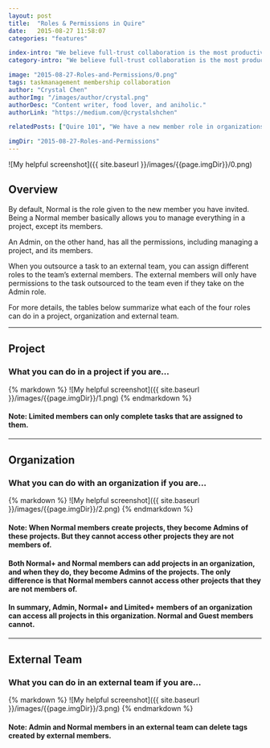```yaml
---
layout: post
title:  "Roles & Permissions in Quire"
date:   2015-08-27 11:58:07
categories: "features"

index-intro: "We believe full-trust collaboration is the most productive. However, for a fine grained control of permissions in your team, you can choose different roles for your members. The four roles are Admin, Normal, Limited, and Guest, each with their own level of permissions."
category-intro: "We believe full-trust collaboration is the most productive. However, for a fine grained control of permissions in your team..."

image: "2015-08-27-Roles-and-Permissions/0.png"
tags: taskmanagement membership collaboration
author: "Crystal Chen"
authorImg: "/images/author/crystal.png"
authorDesc: "Content writer, food lover, and aniholic."
authorLink: "https://medium.com/@crystalshchen"

relatedPosts: ["Quire 101", "We have a new member role in organizations."]

imgDir: "2015-08-27-Roles-and-Permissions"
---
```



![My helpful screenshot]({{ site.baseurl }}/images/{{page.imgDir}}/0.png)

## **Overview**

By default, Normal is the role given to the new member you have invited. Being a Normal member basically allows you to manage everything in a project, except its members.

An Admin, on the other hand, has all the permissions, including managing a project, and its members.

When you outsource a task to an external team, you can assign different roles to the team’s external members. The external members will only have permissions to the task outsourced to the team even if they take on the Admin role.

For more details, the tables below summarize what each of the four roles can do in a project, organization and external team.

---

## **Project**

### What you can do in a project if you are…

<div style="max-width: 877px; max-height: 600px; margin: 0 auto;">
{% markdown %}
![My helpful screenshot]({{ site.baseurl }}/images/{{page.imgDir}}/1.png)
{% endmarkdown %}
</div>

#### Note: Limited members can only complete tasks that are assigned to them.

---

## **Organization**

### What you can do with an organization if you are…

<div style="max-width: 877px; max-height: 231px; margin: 0 auto;">
{% markdown %}
![My helpful screenshot]({{ site.baseurl }}/images/{{page.imgDir}}/2.png)
{% endmarkdown %}
</div>

#### Note: When Normal members create projects, they become Admins of these projects. But they cannot access other projects they are not members of.
#### Both Normal+ and Normal members can add projects in an organization, and when they do, they become Admins of the projects. The only difference is that Normal members cannot access other projects that they are not members of.

#### In summary, Admin, Normal+ and Limited+ members of an organization can access all projects in this organization. Normal and Guest members cannot.

---

## **External Team**

### What you can do in an external team if you are…

<div style="max-width: 877px; max-height: 508px; margin: 0 auto;">
{% markdown %}
![My helpful screenshot]({{ site.baseurl }}/images/{{page.imgDir}}/3.png)
{% endmarkdown %}
</div>

#### Note: Admin and Normal members in an external team can delete tags created by external members.

[jekyll]:      http://jekyllrb.com
[jekyll-gh]:   https://github.com/jekyll/jekyll
[jekyll-help]: https://github.com/jekyll/jekyll-help
